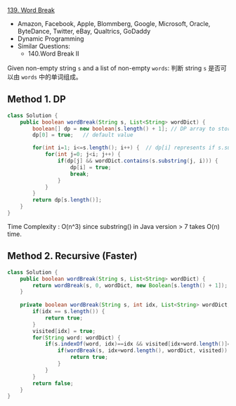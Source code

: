 [139. Word Break](https://leetcode.com/problems/word-break/)

* Amazon, Facebook, Apple, Blommberg, Google, Microsoft, Oracle, ByteDance, Twitter, eBay, Qualtrics, GoDaddy
* Dynamic Programming
* Similar Questions:
    * 140.Word Break II
    
    
Given non-empty string `s` and a list of non-empty `words`: 判断 string `s` 是否可以由 `words` 中的单词组成。
 

## Method 1. DP
```java 
class Solution {
    public boolean wordBreak(String s, List<String> wordDict) {
        boolean[] dp = new boolean[s.length() + 1]; // DP array to store previous results
        dp[0] = true;   // default value

        for(int i=1; i<=s.length(); i++) {  // dp[i] represents if s.substring(0, i) can be break
            for(int j=0; j<i; j++) {
                if(dp[j] && wordDict.contains(s.substring(j, i))) {
                    dp[i] = true;
                    break;
                }
            }
        }
        return dp[s.length()];
    }
}
``` 

Time Complexity : O(n^3) since substring() in Java version > 7 takes O(n) time.


## Method 2. Recursive (Faster)
```java 
class Solution {
    public boolean wordBreak(String s, List<String> wordDict) {
        return wordBreak(s, 0, wordDict, new Boolean[s.length() + 1]);
    }
    
    private boolean wordBreak(String s, int idx, List<String> wordDict, Boolean[] visited) {
        if(idx == s.length()) {
            return true;
        }
        visited[idx] = true;
        for(String word: wordDict) {
            if(s.indexOf(word, idx)==idx && visited[idx+word.length()]==null) {
                if(wordBreak(s, idx+word.length(), wordDict, visited)) {
                    return true;
                }
            }
        }
        return false;
    }
}
```
